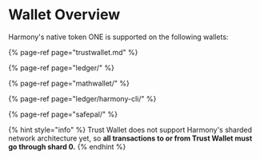 # Wallet Overview

Harmony's native token ONE is supported on the following wallets:

{% page-ref page="trustwallet.md" %}

{% page-ref page="ledger/" %}

{% page-ref page="mathwallet/" %}

{% page-ref page="ledger/harmony-cli/" %}

{% page-ref page="safepal/" %}

{% hint style="info" %}
Trust Wallet does not support Harmony's sharded network architecture yet, so **all transactions to or from Trust Wallet must go through shard 0.**
{% endhint %}

